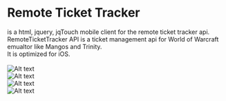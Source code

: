 # Remote Ticket Tracker
is a html, jquery, jqTouch mobile client for the remote ticket tracker api.<br>
RemoteTicketTracker API is a ticket management api for World of Warcraft emualtor like Mangos and Trinity.<br>
It is optimized for iOS.<br><br>
![Alt text](http://i.imgur.com/jTHih.png)<br>
![Alt text](http://i.imgur.com/wB4hg.png)<br>
![Alt text](http://i.imgur.com/sHozr.png)<br>
![Alt text](http://i.imgur.com/gKFch.png)<br>
